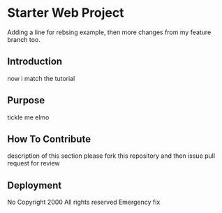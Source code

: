 # Starter Web Project
Adding a line for rebsing example, then more changes from my feature branch too.
## Introduction
now i match the tutorial
## Purpose
tickle me elmo
## How To Contribute
 description of this section
 please fork this repository and then issue pull request for review
## Deployment
No Copyright 2000 All rights reserved
Emergency fix
